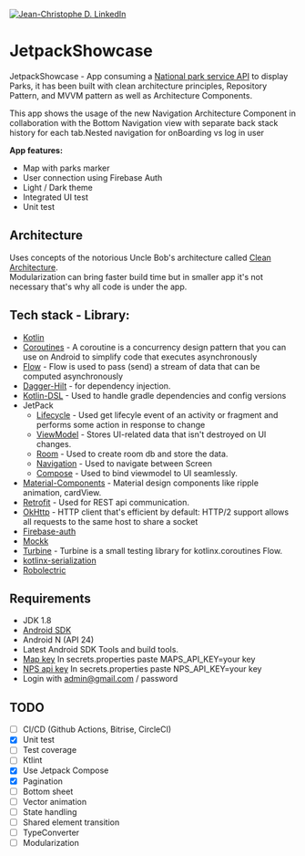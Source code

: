 [![Jean-Christophe D. LinkedIn](https://img.shields.io/badge/Jean--christophe-LinkedIn-blue)](https://www.linkedin.com/in/jean-christophe-decary/)

# JetpackShowcase
JetpackShowcase - App consuming a [National park service API](https://www.nps.gov/subjects/developer/get-started.htm) to display Parks, it has been built with clean architecture principles, Repository Pattern, and MVVM pattern as well as Architecture Components.

This app shows the usage of the new Navigation Architecture Component in collaboration with the Bottom Navigation view with separate back stack history for each tab.Nested navigation for onBoarding vs log in user


**App features:**

- Map with parks marker
- User connection using Firebase Auth
- Light / Dark theme
- Integrated UI test
- Unit test


## Architecture
Uses concepts of the notorious Uncle Bob's architecture called [Clean Architecture](https://blog.cleancoder.com/uncle-bob/2012/08/13/the-clean-architecture.html).</br> Modularization can bring faster build time but in smaller app it's not necessary that's why all code is under the app.

## Tech stack - Library:

- [Kotlin](https://kotlinlang.org/)
- [Coroutines](https://github.com/Kotlin/kotlinx.coroutines) - A coroutine is a concurrency design pattern that you can use on Android to simplify code that executes asynchronously
- [Flow](https://kotlin.github.io/kotlinx.coroutines/kotlinx-coroutines-core/kotlinx.coroutines.flow/) - Flow is used to pass (send) a stream of data that can be computed asynchronously
- [Dagger-Hilt](https://developer.android.com/training/dependency-injection/hilt-android) - for dependency injection.
- [Kotlin-DSL](https://docs.gradle.org/current/userguide/kotlin_dsl.html) - Used to handle gradle dependencies and config versions
- JetPack
    - [Lifecycle](https://developer.android.com/jetpack/androidx/releases/lifecycle) - Used get lifecyle event of an activity or fragment and performs some action in response to change
    - [ViewModel](https://developer.android.com/topic/libraries/architecture/viewmodel) - Stores UI-related data that isn't destroyed on UI changes.
    - [Room](https://developer.android.com/topic/libraries/architecture/room) - Used to create room db and store the data.
    - [Navigation](https://developer.android.com/guide/navigation/navigation-getting-started) - Used to navigate between Screen
    - [Compose](https://developer.android.com/develop/ui/compose/documentation) - Used to bind viewmodel to UI seamlessly.
- [Material-Components](https://github.com/material-components/material-components-android) - Material design components like ripple animation, cardView.
- [Retrofit](https://github.com/square/retrofit) - Used for REST api communication.
- [OkHttp](http://square.github.io/okhttp/) - HTTP client that's efficient by default: HTTP/2 support allows all requests to the same host to share a socket
- [Firebase-auth](https://firebase.google.com/docs/auth?hl=fr)
- [Mockk](https://mockk.io/)
- [Turbine](https://github.com/cashapp/turbine) - Turbine is a small testing library for kotlinx.coroutines Flow.
- [kotlinx-serialization](https://kotlinlang.org/api/kotlinx.serialization/kotlinx-serialization-json/)
- [Robolectric](https://robolectric.org/)

## Requirements

* JDK 1.8
* [Android SDK](https://developer.android.com/studio/index.html)
* Android N (API 24)
* Latest Android SDK Tools and build tools.
* [Map key](https://developers.google.com/maps/documentation/embed/get-api-key?hl=fr#create-api-keys) In secrets.properties paste MAPS_API_KEY=your key
* [NPS api key](https://www.nps.gov/subjects/developer/get-started.htm) In secrets.properties paste NPS_API_KEY=your key
* Login with admin@gmail.com / password

## TODO
- [ ] CI/CD (Github Actions, Bitrise, CircleCI)
- [X] Unit test
- [ ] Test coverage
- [ ] Ktlint
- [X] Use Jetpack Compose
- [X] Pagination
- [ ] Bottom sheet
- [ ] Vector animation
- [ ] State handling
- [ ] Shared element transition
- [ ] TypeConverter
- [ ] Modularization